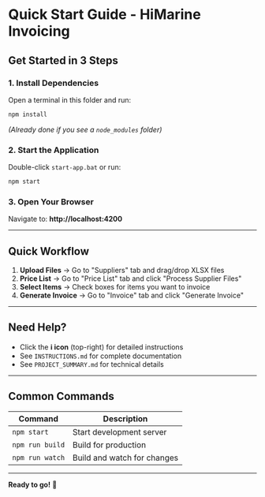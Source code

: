 # Quick Start Guide - HiMarine Invoicing

## Get Started in 3 Steps

### 1. Install Dependencies
Open a terminal in this folder and run:
```bash
npm install
```
*(Already done if you see a `node_modules` folder)*

### 2. Start the Application
Double-click `start-app.bat` or run:
```bash
npm start
```

### 3. Open Your Browser
Navigate to: **http://localhost:4200**

---

## Quick Workflow

1. **Upload Files** → Go to "Suppliers" tab and drag/drop XLSX files
2. **Price List** → Go to "Price List" tab and click "Process Supplier Files"
3. **Select Items** → Check boxes for items you want to invoice
4. **Generate Invoice** → Go to "Invoice" tab and click "Generate Invoice"

---

## Need Help?

- Click the **ℹ️ icon** (top-right) for detailed instructions
- See `INSTRUCTIONS.md` for complete documentation
- See `PROJECT_SUMMARY.md` for technical details

---

## Common Commands

| Command | Description |
|---------|-------------|
| `npm start` | Start development server |
| `npm run build` | Build for production |
| `npm run watch` | Build and watch for changes |

---

**Ready to go!** 🚀

